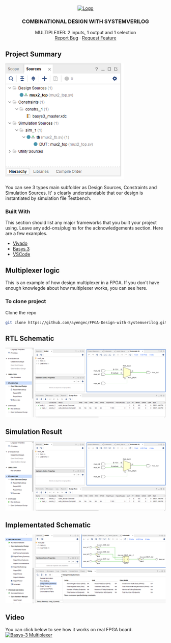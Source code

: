 <!-- PROJECT LOGO -->
<br />
<p align="center">
  <a href="https://github.com/ayengec/FPGA-Design-with-Systemverilog">
    <img src="https://upload.wikimedia.org/wikipedia/commons/thumb/1/16/Multiplexer2.svg/1200px-Multiplexer2.svg.png" alt="Logo" width="165" height="90">
  </a>

  <h3 align="center">COMBINATIONAL DESIGN WITH SYSTEMVERILOG</h3>

  <p align="center">
    MULTIPLEXER: 2 inputs, 1 output and 1 selection
    <br />
    <a href="https://github.com/ayengec/FPGA-Design-with-Systemverilog/issues">Report Bug</a>
    ·
    <a href="https://github.com/ayengec/FPGA-Design-with-Systemverilog/issues">Request Feature</a>
  </p>
</p>

<!-- ABOUT THE PROJECT -->
## Project Summary
![image](https://github.com/ayengec/FPGA-Design-with-Systemverilog/blob/main/Multiplexer_2in1out/docs/PRJ_Summary.PNG)

You can see 3 types main subfolder as Design Sources, Constraints and Simulation Sources. It' s clearly understandable that our design is instantiated by simulation file Testbench.

### Built With
This section should list any major frameworks that you built your project using. Leave any add-ons/plugins for the acknowledgements section. Here are a few examples.
* [Vivado](https://www.xilinx.com/products/design-tools/vivado.html)
* [Basys 3](https://store.digilentinc.com/basys-3-artix-7-fpga-beginner-board-recommended-for-introductory-users/)
* [VSCode](https://code.visualstudio.com)


<!-- GETTING STARTED -->
## Multiplexer logic
This is an example of how design multiplexer in a FPGA. If you don't have enough knowlegde about how multiplexer works, you can see here. 

### To clone project
Clone the repo
   ```sh
   git clone https://github.com/ayengec/FPGA-Design-with-Systemverilog.git
   ```
<!-- ABOUT THE PROJECT -->
## RTL Schematic
![image](https://github.com/ayengec/FPGA-Design-with-Systemverilog/blob/main/Multiplexer_2in1out/docs/RTL_schematic.PNG)

## Simulation Result
![image](https://github.com/ayengec/FPGA-Design-with-Systemverilog/blob/main/Multiplexer_2in1out/docs/RTL_schematic.PNG)

## Implementated Schematic
![image](https://github.com/ayengec/FPGA-Design-with-Systemverilog/blob/main/Multiplexer_2in1out/docs/IMPL_schematic.PNG)

<!-- USAGE EXAMPLES -->
## Video
You can click below to see how it works on real FPGA board.
<br />
[![Basys-3 Multiplexer](https://img.youtube.com/vi/5g7ivPhiHg4/0.jpg)](https://www.youtube.com/watch?v=5g7ivPhiHg4 "Basys-3 Multiplexer")

